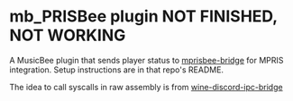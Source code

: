 # mb_PRISBee plugin NOT FINISHED, NOT WORKING
A MusicBee plugin that sends player status to [mprisbee-bridge](https://github.com/Kyletsit/mprisbee-bridge) for MPRIS integration. Setup instructions are in that repo's README.

The idea to call syscalls in raw assembly is from [wine-discord-ipc-bridge](https://github.com/0e4ef622/wine-discord-ipc-bridge)

